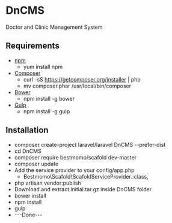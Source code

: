 # DnCMS
Doctor and Clinic Management System

## Requirements
* [npm](https://docs.npmjs.com/cli/install)
  - yum install npm
* [Composer](https://getcomposer.org/download/) 
  - curl -sS https://getcomposer.org/installer | php
  - mv composer.phar /usr/local/bin/composer
* [Bower](http://bower.io/)
  - npm install -g bower
* [Gulp](https://www.npmjs.com/package/gulp-install)
  - npm install -g gulp


## Installation
* composer create-project laravel/laravel DnCMS --prefer-dist
* cd DnCMS 
* composer require bestmomo/scafold dev-master
* composer update
* Add the service provider to your config/app.php
  - Bestmomo\Scafold\ScafoldServiceProvider::class,
* php artisan vendor:publish
* Download and extract initial.tar.gz inside DnCMS folder
* bower install
* npm install
* gulp
* ---Done---
